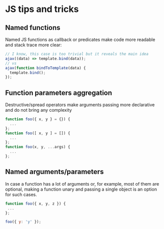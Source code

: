 # JS tips and tricks

## Named functions
Named JS functions as callback or predicates make code more readable and stack trace more clear:
```js
// I know, this case is too trivial but it reveals the main idea 
ajax((data) => template.bind(data));
// vs
ajax(function bindToTemplate(data) {
  template.bind();
});
```

## Function parameters aggregation
Destructive/spread operators make arguments passing more declarative and do not bring any complexity
```js
function foo({ x, y } = {}) {
  ...
};
function foo([ x, y ] = []) {
  ...
};
function foo(x, y, ...args) {
  ...
};
```
## Named arguments/parameters
In case a function has a lot of arguments or, for example, most of them are optional, making a function unary and passing a single object is an option for such cases.
 ```js
 function foo({ x, y, z }) {
  ...
 };
 
 foo({ y: 'y' });
 ```
